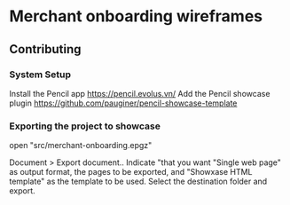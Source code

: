 # Merchant onboarding wireframes

## Contributing

### System Setup
Install the Pencil app https://pencil.evolus.vn/
Add the Pencil showcase plugin https://github.com/pauginer/pencil-showcase-template

### Exporting the project to showcase
open "src/merchant-onboarding.epgz"

Document > Export document..
Indicate "that you want "Single web page" as output format, the pages to be exported, and "Showxase HTML template" as the template to be used.
Select the destination folder and export.
